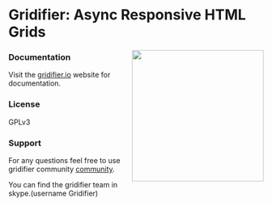 # Gridifier: Async Responsive HTML Grids

<img align="right" height="260" src="http://gridifier.io/bundles/ntechclient/images/logo_500_600.png">

### Documentation

Visit the [gridifier.io](http://gridifier.io/) website for documentation.

### License

GPLv3


### Support

For any questions feel free to use gridifier community [community](http://community.gridifier.io/).

You can find the gridifier team in skype.(username Gridifier)
